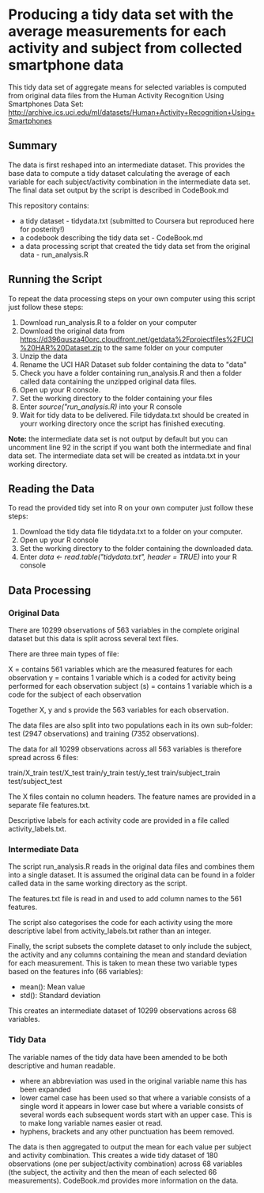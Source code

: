 # Producing a tidy data set with the average measurements for each activity and subject from collected smartphone data

This tidy data set of aggregate means for selected variables is computed from original data files from the Human Activity Recognition Using Smartphones Data Set: http://archive.ics.uci.edu/ml/datasets/Human+Activity+Recognition+Using+Smartphones 

## Summary

The data is first reshaped into an intermediate dataset.  This provides the base data to compute a tidy dataset calculating the average of each variable for each subject/activity combination in the intermediate data set.  The final data set output by the script is described in CodeBook.md

This repository contains:

* a tidy dataset - tidydata.txt (submitted to Coursera but reproduced here for posterity!)
* a codebook describing the tidy data set  - CodeBook.md
* a data processing script that created the tidy data set from the original data -  run_analysis.R

## Running the Script

To repeat the data processing steps on your own computer using this script just follow these steps:

1. Download run_analysis.R to a folder on your computer
2. Download the original data from https://d396qusza40orc.cloudfront.net/getdata%2Fprojectfiles%2FUCI%20HAR%20Dataset.zip to the same folder on your computer
3. Unzip the data
4. Rename the UCI HAR Dataset sub folder containing the data to "data"
5. Check you have a folder containing run_analysis.R and then a folder called data containing the unzipped original data files.
6. Open up your R console.
7. Set the working directory to the folder containing your files
8. Enter *source("run_analysis.R)* into your R console
9. Wait for tidy data to be delivered.  File tidydata.txt should be created in yourr working directory once the script has finished executing.

**Note:** the intermediate data set is not output by default but you can uncomment line 92 in the script if you want both the intermediate and final data set.  The intermediate data set will be created as intdata.txt in your working directory.

## Reading the Data

To read the provided tidy set into R on your own computer just follow these steps:

1. Download the tidy data file tidydata.txt to a folder on your computer.
2. Open up your R console
3. Set the working directory to the folder containing the downloaded data.
4. Enter *data <- read.table("tidydata.txt", header = TRUE)* into your R console

## Data Processing

### Original Data

There are  10299 observations of 563 variables in the complete original dataset but this data is split across several text files.

There are three main types of file:

X = contains 561 variables which are the measured features for each observation
y = contains 1 variable which is a coded for activity being performed for each observation
subject (s) = contains 1 variable which is a code for the subject of each observation

Together X, y and s provide the 563 variables for each observation.

The data files are also split into two populations each in its own sub-folder: test (2947 observations) and training (7352 observations).

The data for all 10299 observations across all 563 variables is therefore spread across 6 files:

train/X_train
test/X_test
train/y_train
test/y_test
train/subject_train
test/subject_test

The X files contain no column headers.  The feature names are provided in a separate file features.txt.

Descriptive labels for each activity code are provided in a file called activity_labels.txt.

### Intermediate Data

The script run_analysis.R reads in the original data files and combines them into a single dataset.  It is assumed the original data can be found in a folder called data in the same working directory as the script.

The features.txt file is read in and used to add column names to the 561 features.    

The script also categorises the code for each activity using the more descriptive label from activity_labels.txt rather than an integer. 

Finally, the script subsets the complete dataset to only include the subject, the activity and any columns containing the mean and standard deviation for each measurement.  This is taken to mean these two variable types based on the features info (66 variables):

* mean(): Mean value
* std(): Standard deviation

This creates an intermediate dataset of 10299 observations across 68 variables.

### Tidy Data

The variable names of the tidy data have been amended to be both descriptive and human readable.

* where an abbreviation was used in the original variable name this has been expanded
* lower camel case has been used so that where a variable consists of a single word it appears in lower case but where a variable consists of several words each subsequent words start with an upper case.  This is to make long variable names easier ot read.
* hyphens, brackets and any other punctuation has beem removed.

The data is then aggregated to output the mean for each value per subject and activity combination.  This creates a wide tidy dataset of 180 observations (one per subject/activity combination) across 68 variables (the subject, the activity and then the mean of each selected 66 measurements).  CodeBook.md provides more information on the data.
